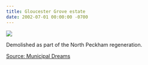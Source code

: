 ```yaml
---
title: Gloucester Grove estate
date: 2002-07-01 00:00:00 -0700
---
```


![](http://crappistmartin.github.io/images/northpeckham5.jpg)

Demolished as part of the North Peckham regeneration.

[Source: Municipal Dreams](https://municipaldreams.wordpress.com/2016/10/11/the-five-estates-peckham-part-one/)
